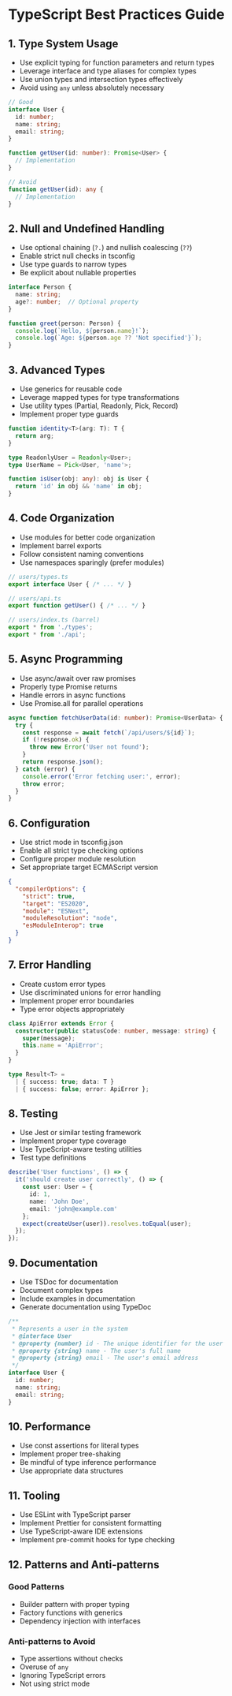 # TypeScript Best Practices Guide

## 1. Type System Usage
- Use explicit typing for function parameters and return types
- Leverage interface and type aliases for complex types
- Use union types and intersection types effectively
- Avoid using `any` unless absolutely necessary

```typescript
// Good
interface User {
  id: number;
  name: string;
  email: string;
}

function getUser(id: number): Promise<User> {
  // Implementation
}

// Avoid
function getUser(id): any {
  // Implementation
}
```

## 2. Null and Undefined Handling
- Use optional chaining (`?.`) and nullish coalescing (`??`)
- Enable strict null checks in tsconfig
- Use type guards to narrow types
- Be explicit about nullable properties

```typescript
interface Person {
  name: string;
  age?: number;  // Optional property
}

function greet(person: Person) {
  console.log(`Hello, ${person.name}!`);
  console.log(`Age: ${person.age ?? 'Not specified'}`);
}
```

## 3. Advanced Types
- Use generics for reusable code
- Leverage mapped types for type transformations
- Use utility types (Partial, Readonly, Pick, Record)
- Implement proper type guards

```typescript
function identity<T>(arg: T): T {
  return arg;
}

type ReadonlyUser = Readonly<User>;
type UserName = Pick<User, 'name'>;

function isUser(obj: any): obj is User {
  return 'id' in obj && 'name' in obj;
}
```

## 4. Code Organization
- Use modules for better code organization
- Implement barrel exports
- Follow consistent naming conventions
- Use namespaces sparingly (prefer modules)

```typescript
// users/types.ts
export interface User { /* ... */ }

// users/api.ts
export function getUser() { /* ... */ }

// users/index.ts (barrel)
export * from './types';
export * from './api';
```

## 5. Async Programming
- Use async/await over raw promises
- Properly type Promise returns
- Handle errors in async functions
- Use Promise.all for parallel operations

```typescript
async function fetchUserData(id: number): Promise<UserData> {
  try {
    const response = await fetch(`/api/users/${id}`);
    if (!response.ok) {
      throw new Error('User not found');
    }
    return response.json();
  } catch (error) {
    console.error('Error fetching user:', error);
    throw error;
  }
}
```

## 6. Configuration
- Use strict mode in tsconfig.json
- Enable all strict type checking options
- Configure proper module resolution
- Set appropriate target ECMAScript version

```json
{
  "compilerOptions": {
    "strict": true,
    "target": "ES2020",
    "module": "ESNext",
    "moduleResolution": "node",
    "esModuleInterop": true
  }
}
```

## 7. Error Handling
- Create custom error types
- Use discriminated unions for error handling
- Implement proper error boundaries
- Type error objects appropriately

```typescript
class ApiError extends Error {
  constructor(public statusCode: number, message: string) {
    super(message);
    this.name = 'ApiError';
  }
}

type Result<T> = 
  | { success: true; data: T }
  | { success: false; error: ApiError };
```

## 8. Testing
- Use Jest or similar testing framework
- Implement proper type coverage
- Use TypeScript-aware testing utilities
- Test type definitions

```typescript
describe('User functions', () => {
  it('should create user correctly', () => {
    const user: User = {
      id: 1,
      name: 'John Doe',
      email: 'john@example.com'
    };
    expect(createUser(user)).resolves.toEqual(user);
  });
});
```

## 9. Documentation
- Use TSDoc for documentation
- Document complex types
- Include examples in documentation
- Generate documentation using TypeDoc

```typescript
/**
 * Represents a user in the system
 * @interface User
 * @property {number} id - The unique identifier for the user
 * @property {string} name - The user's full name
 * @property {string} email - The user's email address
 */
interface User {
  id: number;
  name: string;
  email: string;
}
```

## 10. Performance
- Use const assertions for literal types
- Implement proper tree-shaking
- Be mindful of type inference performance
- Use appropriate data structures

## 11. Tooling
- Use ESLint with TypeScript parser
- Implement Prettier for consistent formatting
- Use TypeScript-aware IDE extensions
- Implement pre-commit hooks for type checking

## 12. Patterns and Anti-patterns
### Good Patterns
- Builder pattern with proper typing
- Factory functions with generics
- Dependency injection with interfaces

### Anti-patterns to Avoid
- Type assertions without checks
- Overuse of `any`
- Ignoring TypeScript errors
- Not using strict mode
